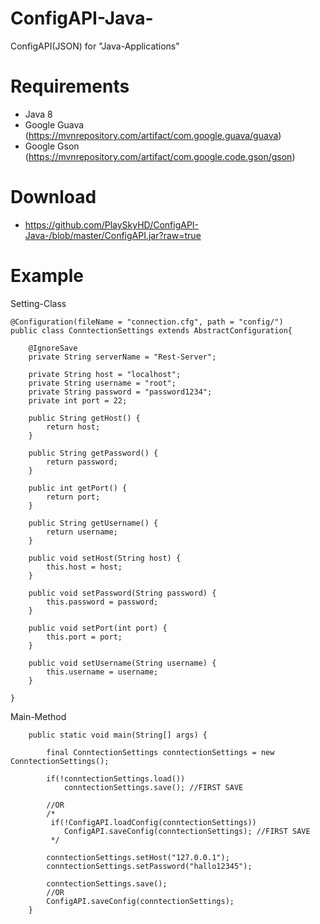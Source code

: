 # ConfigAPI-Java-
ConfigAPI(JSON) for "Java-Applications"

# Requirements
- Java 8
- Google Guava (https://mvnrepository.com/artifact/com.google.guava/guava)
- Google Gson (https://mvnrepository.com/artifact/com.google.code.gson/gson)

# Download
- https://github.com/PlaySkyHD/ConfigAPI-Java-/blob/master/ConfigAPI.jar?raw=true

# Example

Setting-Class
```
@Configuration(fileName = "connection.cfg", path = "config/")
public class ConntectionSettings extends AbstractConfiguration{

	@IgnoreSave
	private String serverName = "Rest-Server";
	
	private String host = "localhost";
	private String username = "root";
	private String password = "password1234";
	private int port = 22;
	
	public String getHost() {
		return host;
	}
	
	public String getPassword() {
		return password;
	}
	
	public int getPort() {
		return port;
	}
	
	public String getUsername() {
		return username;
	}
	
	public void setHost(String host) {
		this.host = host;
	}
	
	public void setPassword(String password) {
		this.password = password;
	}
	
	public void setPort(int port) {
		this.port = port;
	}
	
	public void setUsername(String username) {
		this.username = username;
	}
	
}
```

Main-Method
```
	public static void main(String[] args) {
		
		final ConntectionSettings conntectionSettings = new ConntectionSettings();
		
		if(!conntectionSettings.load())
			conntectionSettings.save(); //FIRST SAVE
		
		//OR
		/*
		 if(!ConfigAPI.loadConfig(conntectionSettings))
			ConfigAPI.saveConfig(conntectionSettings); //FIRST SAVE
		 */
			
		conntectionSettings.setHost("127.0.0.1");
		conntectionSettings.setPassword("hallo12345");
		
		conntectionSettings.save();
		//OR
		ConfigAPI.saveConfig(conntectionSettings);
	}
```
